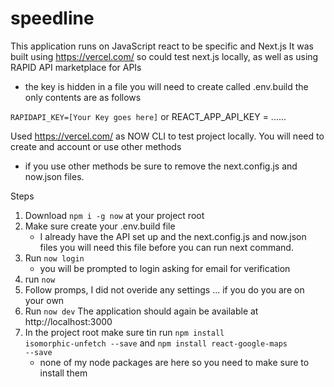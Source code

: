 # speedline

This application runs on JavaScript react to be specific and Next.js
It was built using https://vercel.com/ so could test next.js locally, as well as using RAPID API marketplace
for APIs

- the key is hidden in a file you will need to create called .env.build the only contents are as follows

<code>RAPIDAPI_KEY=[Your Key goes here]</code> or REACT_APP_API_KEY = ......

Used https://vercel.com/ as NOW CLI to test project locally. You will need to create and account or use other methods

- if you use other methods be sure to remove the next.config.js and now.json files.

Steps

1. Download <code>npm i -g now</code> at your project root
2. Make sure create your .env.build file
   - I already have the API set up and the next.config.js and now.json files you will need this file before
     you can run next command.
3. Run <code>now login</code>
   - you will be prompted to login asking for email for verification
4. run <code>now</code>
5. Follow promps, I did not overide any settings ... if you do you are on your own
6. Run <code>now dev</code> The application should again be available at http://localhost:3000
7. In the project root make sure tin run <code>npm install isomorphic-unfetch --save</code>
   and <code>npm install react-google-maps --save</code>
   - none of my node packages are here so you need to make sure to install them
